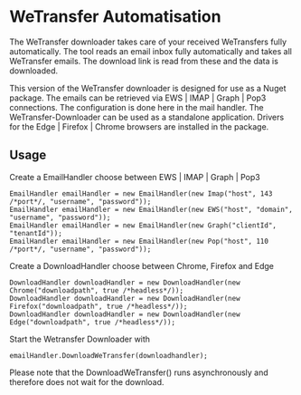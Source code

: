 # WeTransfer Automatisation

The WeTransfer downloader takes care of your received WeTransfers fully automatically.
The tool reads an email inbox fully automatically and takes all WeTransfer emails.
The download link is read from these and the data is downloaded.

This version of the WeTransfer downloader is designed for use as a Nuget package.
The emails can be retrieved via EWS | IMAP | Graph | Pop3 connections.
The configuration is done here in the mail handler.
The WeTransfer-Downloader can be used as a standalone application.
Drivers for the Edge | Firefox | Chrome browsers are installed in the package.

## Usage

Create a EmailHandler choose between EWS | IMAP | Graph | Pop3

```
EmailHandler emailHandler = new EmailHandler(new Imap("host", 143 /*port*/, "username", "password"));
EmailHandler emailHandler = new EmailHandler(new EWS("host", "domain", "username", "password"));
EmailHandler emailHandler = new EmailHandler(new Graph("clientId", "tenantId"));
EmailHandler emailHandler = new EmailHandler(new Pop("host", 110 /*port*/, "username", "password"));
```

Create a DownloadHandler choose between Chrome, Firefox and Edge

```
DownloadHandler downloadHandler = new DownloadHandler(new Chrome("downloadpath", true /*headless*/));
DownloadHandler downloadHandler = new DownloadHandler(new Firefox("downloadpath", true /*headless*/));
DownloadHandler downloadHandler = new DownloadHandler(new Edge("downloadpath", true /*headless*/));
```

Start the Wetransfer Downloader with

```
emailHandler.DownloadWeTransfer(downloadhandler);
```

Please note that the DownloadWeTransfer() runs asynchronously and therefore does not wait for the download.
